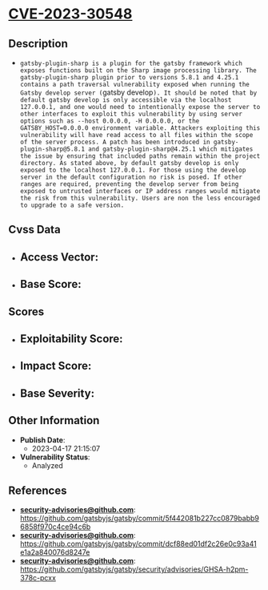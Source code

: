 
# [CVE-2023-30548](https://cve.mitre.org/cgi-bin/cvename.cgi?name=CVE-2023-30548)

## Description

- `gatsby-plugin-sharp is a plugin for the gatsby framework which exposes functions built on the Sharp image processing library. The gatsby-plugin-sharp plugin prior to versions 5.8.1 and 4.25.1 contains a path traversal vulnerability exposed when running the Gatsby develop server (`gatsby develop`). It should be noted that by default gatsby develop is only accessible via the localhost 127.0.0.1, and one would need to intentionally expose the server to other interfaces to exploit this vulnerability by using server options such as --host 0.0.0.0, -H 0.0.0.0, or the GATSBY_HOST=0.0.0.0 environment variable. Attackers exploiting this vulnerability will have read access to all files within the scope of the server process. A patch has been introduced in gatsby-plugin-sharp@5.8.1 and gatsby-plugin-sharp@4.25.1 which mitigates the issue by ensuring that included paths remain within the project directory. As stated above, by default gatsby develop is only exposed to the localhost 127.0.0.1. For those using the develop server in the default configuration no risk is posed. If other ranges are required, preventing the develop server from being exposed to untrusted interfaces or IP address ranges would mitigate the risk from this vulnerability. Users are non the less encouraged to upgrade to a safe version.`

## Cvss Data

- **Access Vector**:
  - 
- **Base Score**:
  - 

## Scores

- **Exploitability Score**:
  - 
- **Impact Score**:
  - 
- **Base Severity**:
  - 

## Other Information

- **Publish Date**:
  - 2023-04-17 21:15:07
- **Vulnerability Status**:
  - Analyzed

## References

- **security-advisories@github.com**: https://github.com/gatsbyjs/gatsby/commit/5f442081b227cc0879babb96858f970c4ce94c6b
- **security-advisories@github.com**: https://github.com/gatsbyjs/gatsby/commit/dcf88ed01df2c26e0c93a41e1a2a840076d8247e
- **security-advisories@github.com**: https://github.com/gatsbyjs/gatsby/security/advisories/GHSA-h2pm-378c-pcxx

